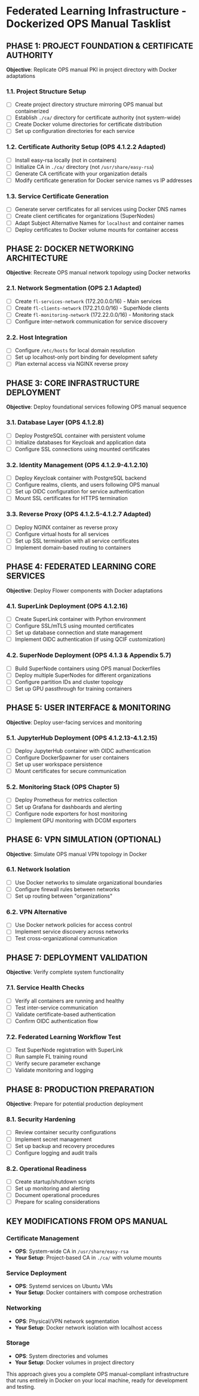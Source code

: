 # Federated Learning Infrastructure - Dockerized OPS Manual Tasklist

## PHASE 1: PROJECT FOUNDATION & CERTIFICATE AUTHORITY

**Objective**: Replicate OPS manual PKI in project directory with Docker adaptations

### 1.1. Project Structure Setup

- [ ] Create project directory structure mirroring OPS manual but containerized
- [ ] Establish `./ca/` directory for certificate authority (not system-wide)
- [ ] Create Docker volume directories for certificate distribution
- [ ] Set up configuration directories for each service

### 1.2. Certificate Authority Setup (OPS 4.1.2.2 Adapted)

- [ ] Install easy-rsa locally (not in containers)
- [ ] Initialize CA in `./ca/` directory (not `/usr/share/easy-rsa`)
- [ ] Generate CA certificate with your organization details
- [ ] Modify certificate generation for Docker service names vs IP addresses

### 1.3. Service Certificate Generation

- [ ] Generate server certificates for all services using Docker DNS names
- [ ] Create client certificates for organizations (SuperNodes)
- [ ] Adapt Subject Alternative Names for `localhost` and container names
- [ ] Deploy certificates to Docker volume mounts for container access

## PHASE 2: DOCKER NETWORKING ARCHITECTURE

**Objective**: Recreate OPS manual network topology using Docker networks

### 2.1. Network Segmentation (OPS 2.1 Adapted)

- [ ] Create `fl-services-network` (172.20.0.0/16) - Main services
- [ ] Create `fl-clients-network` (172.21.0.0/16) - SuperNode clients
- [ ] Create `fl-monitoring-network` (172.22.0.0/16) - Monitoring stack
- [ ] Configure inter-network communication for service discovery

### 2.2. Host Integration

- [ ] Configure `/etc/hosts` for local domain resolution
- [ ] Set up localhost-only port binding for development safety
- [ ] Plan external access via NGINX reverse proxy

## PHASE 3: CORE INFRASTRUCTURE DEPLOYMENT

**Objective**: Deploy foundational services following OPS manual sequence

### 3.1. Database Layer (OPS 4.1.2.8)

- [ ] Deploy PostgreSQL container with persistent volume
- [ ] Initialize databases for Keycloak and application data
- [ ] Configure SSL connections using mounted certificates

### 3.2. Identity Management (OPS 4.1.2.9-4.1.2.10)

- [ ] Deploy Keycloak container with PostgreSQL backend
- [ ] Configure realms, clients, and users following OPS manual
- [ ] Set up OIDC configuration for service authentication
- [ ] Mount SSL certificates for HTTPS termination

### 3.3. Reverse Proxy (OPS 4.1.2.5-4.1.2.7 Adapted)

- [ ] Deploy NGINX container as reverse proxy
- [ ] Configure virtual hosts for all services
- [ ] Set up SSL termination with all service certificates
- [ ] Implement domain-based routing to containers

## PHASE 4: FEDERATED LEARNING CORE SERVICES

**Objective**: Deploy Flower components with Docker adaptations

### 4.1. SuperLink Deployment (OPS 4.1.2.16)

- [ ] Create SuperLink container with Python environment
- [ ] Configure SSL/mTLS using mounted certificates
- [ ] Set up database connection and state management
- [ ] Implement OIDC authentication (if using QCIF customization)

### 4.2. SuperNode Deployment (OPS 4.1.3 & Appendix 5.7)

- [ ] Build SuperNode containers using OPS manual Dockerfiles
- [ ] Deploy multiple SuperNodes for different organizations
- [ ] Configure partition IDs and cluster topology
- [ ] Set up GPU passthrough for training containers

## PHASE 5: USER INTERFACE & MONITORING

**Objective**: Deploy user-facing services and monitoring

### 5.1. JupyterHub Deployment (OPS 4.1.2.13-4.1.2.15)

- [ ] Deploy JupyterHub container with OIDC authentication
- [ ] Configure DockerSpawner for user containers
- [ ] Set up user workspace persistence
- [ ] Mount certificates for secure communication

### 5.2. Monitoring Stack (OPS Chapter 5)

- [ ] Deploy Prometheus for metrics collection
- [ ] Set up Grafana for dashboards and alerting
- [ ] Configure node exporters for host monitoring
- [ ] Implement GPU monitoring with DCGM exporters

## PHASE 6: VPN SIMULATION (OPTIONAL)

**Objective**: Simulate OPS manual VPN topology in Docker

### 6.1. Network Isolation

- [ ] Use Docker networks to simulate organizational boundaries
- [ ] Configure firewall rules between networks
- [ ] Set up routing between "organizations"

### 6.2. VPN Alternative

- [ ] Use Docker network policies for access control
- [ ] Implement service discovery across networks
- [ ] Test cross-organizational communication

## PHASE 7: DEPLOYMENT VALIDATION

**Objective**: Verify complete system functionality

### 7.1. Service Health Checks

- [ ] Verify all containers are running and healthy
- [ ] Test inter-service communication
- [ ] Validate certificate-based authentication
- [ ] Confirm OIDC authentication flow

### 7.2. Federated Learning Workflow Test

- [ ] Test SuperNode registration with SuperLink
- [ ] Run sample FL training round
- [ ] Verify secure parameter exchange
- [ ] Validate monitoring and logging

## PHASE 8: PRODUCTION PREPARATION

**Objective**: Prepare for potential production deployment

### 8.1. Security Hardening

- [ ] Review container security configurations
- [ ] Implement secret management
- [ ] Set up backup and recovery procedures
- [ ] Configure logging and audit trails

### 8.2. Operational Readiness

- [ ] Create startup/shutdown scripts
- [ ] Set up monitoring and alerting
- [ ] Document operational procedures
- [ ] Prepare for scaling considerations

## KEY MODIFICATIONS FROM OPS MANUAL

### Certificate Management

- **OPS**: System-wide CA in `/usr/share/easy-rsa`
- **Your Setup**: Project-based CA in `./ca/` with volume mounts

### Service Deployment

- **OPS**: Systemd services on Ubuntu VMs
- **Your Setup**: Docker containers with compose orchestration

### Networking

- **OPS**: Physical/VPN network segmentation
- **Your Setup**: Docker network isolation with localhost access

### Storage

- **OPS**: System directories and volumes
- **Your Setup**: Docker volumes in project directory

This approach gives you a complete OPS manual-compliant infrastructure that runs entirely in Docker on your local machine, ready for development and testing.
